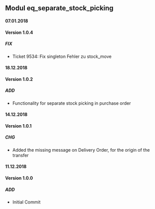 ## Modul eq_separate_stock_picking

#### 07.01.2018
#### Version 1.0.4
##### FIX
- Ticket 9534: Fix singleton Fehler zu stock_move

#### 18.12.2018
#### Version 1.0.2
##### ADD
- Functionality for separate stock picking in purchase order

#### 14.12.2018
#### Version 1.0.1
##### CHG
- Added the missing message on Delivery Order, for the origin of the transfer

#### 11.12.2018
#### Version 1.0.0
##### ADD
- Initial Commit